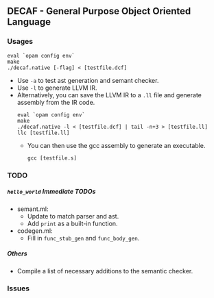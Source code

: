 ## DECAF - General Purpose Object Oriented Language

### Usages
```
eval `opam config env`
make
./decaf.native [-flag] < [testfile.dcf]
```
* Use `-a` to test ast generation and semant checker.
* Use `-l` to generate LLVM IR.
* Alternatively, you can save the LLVM IR to a `.ll` file and generate assembly from the IR code.
  ```
  eval `opam config env`
  make
  ./decaf.native -l < [testfile.dcf] | tail -n+3 > [testfile.ll]
  llc [testfile.ll]
  ```
  * You can then use the gcc assembly to generate an executable.
    ```
    gcc [testfile.s]
    ```

### TODO
##### `hello_world` Immediate TODOs
  * semant.ml: 
    * Update to match parser and ast.
    * Add `print` as a built-in function.
  * codegen.ml:
    * Fill in `func_stub_gen` and `func_body_gen`. 
##### Others
* Compile a list of necessary additions to the semantic checker.

### Issues


